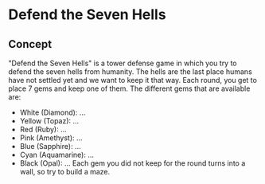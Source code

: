 # Defend the Seven Hells

## Concept
"Defend the Seven Hells" is a tower defense game in which you try to defend the seven hells from humanity. The hells are the last place humans have not settled yet and we want to keep it that way.
Each round, you get to place 7 gems and keep one of them.
The different gems that are available are:
* White (Diamond): ...
* Yellow (Topaz): ...
* Red (Ruby): ...
* Pink (Amethyst): ...
* Blue (Sapphire): ...
* Cyan (Aquamarine): ...
* Black (Opal): ...
Each gem you did not keep for the round turns into a wall, so try to build a maze.